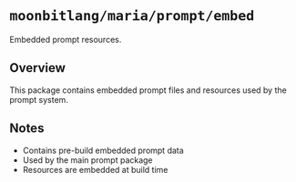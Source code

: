 # `moonbitlang/maria/prompt/embed`

Embedded prompt resources.

## Overview

This package contains embedded prompt files and resources used by the prompt system.

## Notes

- Contains pre-build embedded prompt data
- Used by the main prompt package
- Resources are embedded at build time
